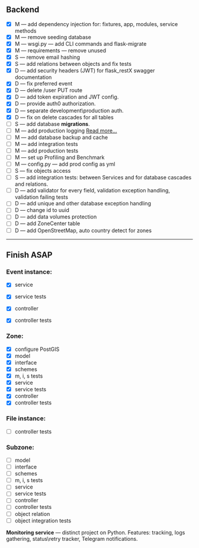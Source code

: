 ## Backend


-  [x] M — add dependency injection for: fixtures, app, modules, service methods
-  [x] M — remove seeding database
-  [x] M — wsgi.py — add CLI commands and flask-migrate
-  [x] M — requirements — remove unused
-  [x] S — remove email hashing
-  [x] S — add relations between objects and fix tests
-  [x] D — add security headers (JWT) for flask_restX swagger documentation
-  [x] D — fix preferred event
-  [x] D — delete /user PUT route
-  [x] D — add token expiration and JWT config.
-  [x] D — provide auth0 authorization.
-  [x] D — separate development\production auth.
-  [x] D — fix on delete cascades for all tables
-  [ ] S — add database **migrations**.
-  [ ] M — add production logging [Read more...](https://docs.nginx.com/nginx/admin-guide/monitoring/logging/)
-  [ ] M — add database backup and cache
-  [ ] M — add integration tests
-  [ ] M — add production tests
-  [ ] M — set up Profiling and Benchmark
-  [ ] M — config.py — add prod config as yml
-  [ ] S — fix objects access
-  [ ] S — add integration tests: between Services and for database cascades and relations.
-  [ ] D — add validator for every field, validation exception handling, validation failing tests
-  [ ] D — add unique and other database exception handling
-  [ ] D — change id to uuid
-  [ ] D — add data volumes protection
-  [ ] D — add ZoneCenter table
-  [ ] D — add OpenStreetMap, auto country detect for zones
_____________________________________________________
## Finish ASAP

### Event instance:
-  [x] service
-  [x] service tests
-  [x] controller
-  [x] controller tests



### Zone:

-  [x] configure PostGIS
-  [x] model
-  [x] interface
-  [x] schemes
-  [x] m, i, s tests
-  [x] service
-  [x] service tests
-  [x] controller
-  [x] controller tests

### File instance:
-  [ ] controller tests

### Subzone:

-  [ ] model
-  [ ] interface
-  [ ] schemes
-  [ ] m, i, s tests
-  [ ] service
-  [ ] service tests
-  [ ] controller
-  [ ] controller tests
-  [ ] object relation
-  [ ] object integration tests

**Monitoring service** — distinct project on Python. Features: tracking, logs gathering, status\retry tracker, Telegram notifications.
